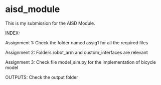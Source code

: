 # aisd_module
This is my submission for the AISD Module.

INDEX:

Assignment 1: Check the folder named assig1 for all the required files

Assignment 2: Folders robot_arm and custom_interfaces are relevant

Assignment 3: Check file model_sim.py for the implementation of bicycle model

OUTPUTS: Check the output folder
